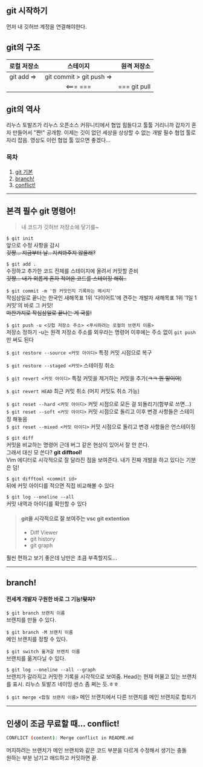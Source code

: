 ## git 시작하기
먼저 내 깃허브 계정을 연결해야한다.

## git의 구조
로컬 저장소 | 스테이지 | 원격 저장소
:--|:--:|--:
git add => | git commit > git push => |
|  |<=== ===|=== git pull

## git의 역사
리누스 토발즈가 리누스 오픈소스 커뮤니티에서 협업 힘들다고 툴툴 거리니까 갑자기 혼자 만들어서 "쨘!" 공개함. 이제는 깃이 없던 세상을 상상할 수 없는 개발 필수 협업 툴로 자리 잡음. 영상도 이런 협업 툴 있으면 좋겠다...

### 목차
1. [git 기본](#본격-필수-git-명령어)
2. [branch!](#branch)
3. [conflict!](#인생이-조금-무료할-때-conflict)
---
## 본격 필수 git 명령어!
> 내 코드가 깃허브 저장소에 닿기를~

`$ git init`  
앞으로 수정 사항을 감시  
~~깃쨩... 지금부터 날.. 지켜봐주지 않을래?~~

`$ git add .`  
수정하고 추가한 코드 전체를 스테이지에 올려서 커밋할 준비  
~~깃쨩... 내가 외롭게 혼자 적어온 코드를 스테이징 해줘..~~

`$ git commit -m '뭔 커밋인지 기록하는 메시지'`  
작심삼일로 끝나는 한국인 새해목표 1위 '다이어트'에 견주는 개발자 새해목표 1위 '1일 1커밋'의 바로 그 커밋!  
~~마찬가지로 작심삼일로 끝나는 게 국룰!~~

`$ git push -u <깃헙 저장소 주소> <푸시하려는 로컬의 브랜치 이름>`  
저장소 정하기 -u는 원격 저장소 주소를 외우라는 명령어 이후에는 주소 없이 `git push`만 써도 된다

`$ git restore --source <커밋 아이디>`
특정 커밋 시점으로 복구  

`$ git restore --staged <커밋>`
스테이징 취소  

`$ git revert <커밋 아이디>`
특정 커밋을 제거하는 커밋을 추가(~~ㅋㅋ 뭔 말이야~~)  

`$ git revert HEAD`
최근 커밋 취소 (머지 커밋도 취소 가능)

`$ git reset --hard <커밋 아이디>` 커밋 시점으로 모든 걸 되돌리기(함부로 쓰면...)  
`$ git reset --soft <커밋 아이디>` 커밋 시점으로 돌리고 이후 변경 사항들은 스테이징 해놓음  
`$ git reset --mixed <커밋 아이디>` 커밋 시점으로 돌리고 변경 사항들은 언스테이징  

`$ git diff`  
커밋을 비교하는 명령어 근데 버그 같은 현상이 있어서 잘 안 쓴다.  
그래서 대신 모 쓴다? **git difftool!**  
Vim 에디터로 시각적으로 잘 달라진 점을 보여준다. 내가 진짜 개발을 하고 있다는 기분은 덤!

`$ git difftool <commit id>`   
뒤에 커밋 아이디를 적으면 직접 비교해볼 수 있다  

`$ git log --oneline --all`  
커밋 내역과 아이디를 확인할 수 있다

> #### git을 시각적으로 잘 보여주는 vsc git extention
> - Diff Viewer
> - git history
> - git graph

훨씬 편하고 보기 좋은데 낭만은 초큼 부족할지도...

---
## branch!
#### 전세계 개발자 구원한 바로 그 기능!~~맞지?~~  

`$ git branch 브랜치 이름`  
브랜치를 만들 수 있다.

`$ git branch -M 브랜치 이름`  
메인 브랜치를 정할 수 있다.

`$ git switch 옮겨갈 브랜치 이름`  
브랜치를 옮겨다닐 수 있다.

`$ git log --oneline --all --graph`  
브랜치가 갈라지고 커밋한 기록을 시각적으로 보여줌. Head는 현재 머물고 있는 브랜치를 표시. 리누스 토발즈 네이밍 센스 좀 쩌는 듯.ㅎㅎ

`$ git merge <합칠 브랜치 이름>`
메인 브랜치에서 다른 브랜치를 메인 브랜치로 합치기

---
## 인생이 조금 무료할 때... conflict!
```bash
CONFLICT (content): Merge conflict in README.md
```
머지하려는 브랜치가 메인 브랜치와 같은 코드 부분을 다르게 수정해서 생기는 충돌  
원하는 부분 남기고 애드하고 커밋하면 끝.